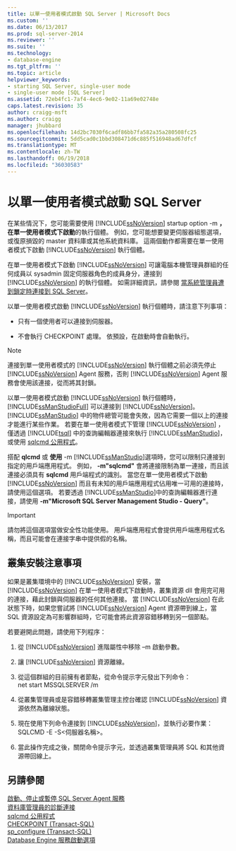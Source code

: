 ```yaml
---
title: 以單一使用者模式啟動 SQL Server | Microsoft Docs
ms.custom: ''
ms.date: 06/13/2017
ms.prod: sql-server-2014
ms.reviewer: ''
ms.suite: ''
ms.technology:
- database-engine
ms.tgt_pltfrm: ''
ms.topic: article
helpviewer_keywords:
- starting SQL Server, single-user mode
- single-user mode [SQL Server]
ms.assetid: 72eb4fc1-7af4-4ec6-9e02-11a69e02748e
caps.latest.revision: 35
author: craigg-msft
ms.author: craigg
manager: jhubbard
ms.openlocfilehash: 14d2bc7030f6cadf86bb7fa582a35a280508fc25
ms.sourcegitcommit: 5dd5cad0c1bbd308471d6c885f516948ad67dfcf
ms.translationtype: MT
ms.contentlocale: zh-TW
ms.lasthandoff: 06/19/2018
ms.locfileid: "36030583"
---
```

# <a name="start-sql-server-in-single-user-mode"></a>以單一使用者模式啟動 SQL Server
  在某些情況下，您可能需要使用 [!INCLUDE[ssNoVersion](../../includes/ssnoversion-md.md)] startup option -m **，在單一使用者模式下啟動**的執行個體。 例如，您可能想要變更伺服器組態選項，或復原損毀的 master 資料庫或其他系統資料庫。 這兩個動作都需要在單一使用者模式下啟動 [!INCLUDE[ssNoVersion](../../includes/ssnoversion-md.md)] 執行個體。  
  
 在單一使用者模式下啟動 [!INCLUDE[ssNoVersion](../../includes/ssnoversion-md.md)] 可讓電腦本機管理員群組的任何成員以 sysadmin 固定伺服器角色的成員身分，連接到 [!INCLUDE[ssNoVersion](../../includes/ssnoversion-md.md)] 的執行個體。 如需詳細資訊，請參閱 [當系統管理員遭到鎖定時連接到 SQL Server](connect-to-sql-server-when-system-administrators-are-locked-out.md)。  
  
 以單一使用者模式啟動 [!INCLUDE[ssNoVersion](../../includes/ssnoversion-md.md)] 執行個體時，請注意下列事項：  
  
-   只有一個使用者可以連接到伺服器。  
  
-   不會執行 CHECKPOINT 處理。 依預設，在啟動時會自動執行。  
  
> [!NOTE]  
>  連接到單一使用者模式的 [!INCLUDE[ssNoVersion](../../includes/ssnoversion-md.md)] 執行個體之前必須先停止 [!INCLUDE[ssNoVersion](../../includes/ssnoversion-md.md)] Agent 服務，否則 [!INCLUDE[ssNoVersion](../../includes/ssnoversion-md.md)] Agent 服務會使用該連接，從而將其封鎖。  
  
 以單一使用者模式啟動 [!INCLUDE[ssNoVersion](../../includes/ssnoversion-md.md)] 執行個體時， [!INCLUDE[ssManStudioFull](../../includes/ssmanstudiofull-md.md)] 可以連接到 [!INCLUDE[ssNoVersion](../../includes/ssnoversion-md.md)]。 [!INCLUDE[ssManStudio](../../includes/ssmanstudio-md.md)] 中的物件總管可能會失敗，因為它需要一個以上的連接才能進行某些作業。 若要在單一使用者模式下管理 [!INCLUDE[ssNoVersion](../../includes/ssnoversion-md.md)] ，僅透過 [!INCLUDE[tsql](../../includes/tsql-md.md)] 中的查詢編輯器連接來執行 [!INCLUDE[ssManStudio](../../includes/ssmanstudio-md.md)]，或使用 [sqlcmd 公用程式](../../tools/sqlcmd-utility.md)。  
  
 搭配 **qlcmd** 或 **使用** -m [!INCLUDE[ssManStudio](../../includes/ssmanstudio-md.md)]選項時，您可以限制只連接到指定的用戶端應用程式。 例如， **-m"sqlcmd"** 會將連接限制為單一連接，而且該連接必須具有 **sqlcmd** 用戶端程式的識別。 當您在單一使用者模式下啟動 [!INCLUDE[ssNoVersion](../../includes/ssnoversion-md.md)] 而且有未知的用戶端應用程式佔用唯一可用的連接時，請使用這個選項。 若要透過 [!INCLUDE[ssManStudio](../../includes/ssmanstudio-md.md)]中的查詢編輯器進行連接，請使用 **-m"Microsoft SQL Server Management Studio - Query"**。  
  
> [!IMPORTANT]  
>  請勿將這個選項當做安全性功能使用。 用戶端應用程式會提供用戶端應用程式名稱，而且可能會在連接字串中提供假的名稱。  
  
## <a name="note-for-clustered-installations"></a>叢集安裝注意事項  
 如果是叢集環境中的 [!INCLUDE[ssNoVersion](../../includes/ssnoversion-md.md)] 安裝，當 [!INCLUDE[ssNoVersion](../../includes/ssnoversion-md.md)] 在單一使用者模式下啟動時，叢集資源 dll 會用完可用的連接，藉此封鎖與伺服器的任何其他連接。 當 [!INCLUDE[ssNoVersion](../../includes/ssnoversion-md.md)] 在此狀態下時，如果您嘗試將 [!INCLUDE[ssNoVersion](../../includes/ssnoversion-md.md)] Agent 資源帶到線上，當 SQL 資源設定為可影響群組時，它可能會將此資源容錯移轉到另一個節點。  
  
 若要避開此問題，請使用下列程序：  
  
1.  從 [!INCLUDE[ssNoVersion](../../includes/ssnoversion-md.md)] 進階屬性中移除 –m 啟動參數。  
  
2.  讓 [!INCLUDE[ssNoVersion](../../includes/ssnoversion-md.md)] 資源離線。  
  
3.  從這個群組的目前擁有者節點，從命令提示字元發出下列命令：  
    net start MSSQLSERVER /m  
  
4.  從叢集管理員或是容錯移轉叢集管理主控台確認 [!INCLUDE[ssNoVersion](../../includes/ssnoversion-md.md)] 資源依然為離線狀態。  
  
5.  現在使用下列命令連接到 [!INCLUDE[ssNoVersion](../../includes/ssnoversion-md.md)]，並執行必要作業：SQLCMD -E -S\<伺服器名稱>。  
  
6.  當此操作完成之後，關閉命令提示字元，並透過叢集管理員將 SQL 和其他資源帶回線上。  
  
## <a name="see-also"></a>另請參閱  
 [啟動、停止或暫停 SQL Server Agent 服務](../../ssms/agent/start-stop-or-pause-the-sql-server-agent-service.md)   
 [資料庫管理員的診斷連接](diagnostic-connection-for-database-administrators.md)   
 [sqlcmd 公用程式](../../tools/sqlcmd-utility.md)   
 [CHECKPOINT &#40;Transact-SQL&#41;](/sql/t-sql/language-elements/checkpoint-transact-sql)   
 [sp_configure &#40;Transact-SQL&#41;](/sql/relational-databases/system-stored-procedures/sp-configure-transact-sql)   
 [Database Engine 服務啟動選項](database-engine-service-startup-options.md)  
  
  
